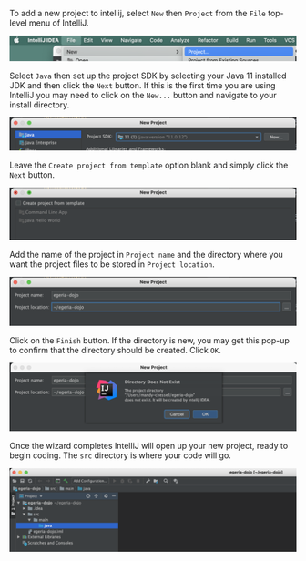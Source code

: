 <!-- SPDX-License-Identifier: CC-BY-4.0 -->
<!-- Copyright Contributors to the Egeria project. -->



To add a new project to intellij, select `New` then `Project` from the `File` top-level menu of IntelliJ.

![Step 1](/education/tutorials/intellij-tutorial/intellij-new-project-1.png)

Select `Java` then set up the project SDK by selecting your Java 11 installed JDK and then click the `Next` button.
If this is the first time you are using IntelliJ you may need to click on the `New...` button and navigate to your install directory.

![Step 2](/education/tutorials/intellij-tutorial/intellij-new-project-2.png)

Leave the `Create project from template` option blank and simply click the `Next` button.

![Step 3](/education/tutorials/intellij-tutorial/intellij-new-project-3.png)

Add the name of the project in `Project name` and the directory where you want the project files to be stored in `Project location`.

![Step 4](/education/tutorials/intellij-tutorial/intellij-new-project-4.png)

Click on the `Finish` button.  If the directory is new, you may get this pop-up to confirm that the directory should be created.  Click `OK`.

![Step 5](/education/tutorials/intellij-tutorial/intellij-new-project-5.png)

Once the wizard completes IntelliJ will open up your new project, ready to begin coding.  The `src` directory is where your code will go.

![Step 6](/education/tutorials/intellij-tutorial/intellij-add-java-package-1.png)



